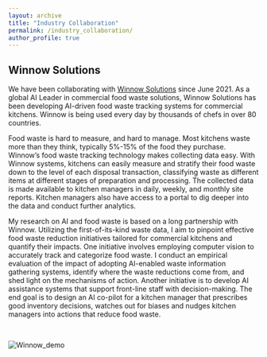 ```yaml
---
layout: archive
title: "Industry Collaboration"
permalink: /industry_collaboration/
author_profile: true
---
```


## Winnow Solutions
We have been collaborating with [Winnow Solutions](https://www.winnowsolutions.com/) since June 2021. As a global AI Leader in commercial food waste solutions, Winnow Solutions has been developing AI-driven food waste tracking systems for commercial kitchens. Winnow is being used every day by thousands of chefs in over 80 countries. 

Food waste is hard to measure, and hard to manage. Most kitchens waste more than they think, typically 5%-15% of the food they purchase. Winnow’s food waste tracking technology makes collecting data easy. With Winnow systems, kitchens can easily measure and stratify their food waste down to the level of each disposal transaction, classifying waste as different items at different stages of preparation and processing. The collected data is made available to kitchen managers in daily, weekly, and monthly site reports. Kitchen managers also have access to a portal to dig deeper into the data and conduct further analytics. 

My research on AI and food waste is based on a long partnership with Winnow. Utilizing the first-of-its-kind waste data, I aim to pinpoint effective food waste reduction initiatives tailored for commercial kitchens and quantify their impacts. One initiative involves employing computer vision to accurately track and categorize food waste. I conduct an empirical evaluation of the impact of adopting AI-enabled waste information gathering systems, identify where the waste reductions come from, and shed light on the mechanisms of action. Another initiative is to develop AI assistance systems that support front-line staff with decision-making. The end goal is to design an AI co-pilot for a kitchen manager that prescribes good inventory decisions, watches out for biases and nudges kitchen managers into actions that reduce food waste. 

<br>

![Winnow_demo](https://YuNu1210.github.io/images/Winnow_demo.png)
